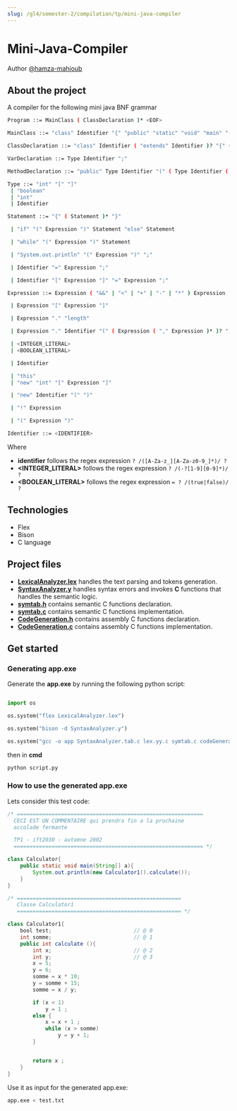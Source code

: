 ```yaml
---
slug: /gl4/semester-2/compilation/tp/mini-java-compiler
---
```


# Mini-Java-Compiler

Author [@hamza-mahjoub](https://github.com/hamza-mahjoub)

## About the project

A compiler for the following mini java BNF grammar

```bash
Program ::= MainClass ( ClassDeclaration )* <EOF>

MainClass ::= "class" Identifier "{" "public" "static" "void" "main" "(" "String" "[" "]" Identifier ")" "{" Statement "}" "}"

ClassDeclaration ::= "class" Identifier ( "extends" Identifier )? "{" ( VarDeclaration )* ( MethodDeclaration )*  "}"

VarDeclaration ::= Type Identifier ";"

MethodDeclaration ::= "public" Type Identifier "(" ( Type Identifier ( "," Type Identifier )* )? ")" "{" ( VarDeclaration )* ( Statement )* "return" Expression ";" "}"

Type ::= "int" "[" "]"
 | "boolean"
 | "int"
 | Identifier

Statement ::= "{" ( Statement )* "}"

 | "if" "(" Expression ")" Statement "else" Statement

 | "while" "(" Expression ")" Statement

 | "System.out.println" "(" Expression ")" ";"

 | Identifier "=" Expression ";"

 | Identifier "[" Expression "]" "=" Expression ";"

Expression ::= Expression ( "&&" | "<" | "+" | "-" | "*" ) Expression

 | Expression "[" Expression "]"

 | Expression "." "length"

 | Expression "." Identifier "(" ( Expression ( "," Expression )* )? ")"

 | <INTEGER_LITERAL>
 | <BOOLEAN_LITERAL>

 | Identifier

 | "this"
 | "new" "int" "[" Expression "]"

 | "new" Identifier "(" ")"

 | "!" Expression

 | "(" Expression ")"

Identifier ::= <IDENTIFIER>

```

Where

- **identifier** follows the regex expression `? /([A-Za-z_][A-Za-z0-9_]*)/ ?`
- **<INTEGER_LITERAL>** follows the regex expression `? /(-?[1-9][0-9]*)/ ?`
- **<BOOLEAN_LITERAL>** follows the regex expression `= ? /(true|false)/ ?`

## Technologies

- Flex
- Bison
- C language

## Project files

- [**LexicalAnalyzer.lex**](./files/LexicalAnalyzer.md) handles the text parsing and tokens generation.
- [**SyntaxAnalyzer.y**](./files/SyntaxAnalyzer.md) handles syntax errors and invokes **C** functions that handles the semantic logic.
- [**symtab.h**](./files/Symtab.md) contains semantic C functions declaration.
- [**symtab.c**](./files/Symtab-c.md) contains semantic C functions implementation.
- [**CodeGeneration.h**](files/CodeGenerator.md) contains assembly C functions declaration.
- [**CodeGeneration.c**](files/CodeGenerator-c.md) contains assembly C functions implementation.

## Get started

### Generating app.exe

Generate the **app.exe** by running the following python script:

```py

import os

os.system("flex LexicalAnalyzer.lex")

os.system("bison -d SyntaxAnalyzer.y")

os.system("gcc -o app SyntaxAnalyzer.tab.c lex.yy.c symtab.c codeGenerator.c")

```

then in **cmd**

```py
python script.py
```

### How to use the generated app.exe

Lets consider this test code:

```java
/* ===========================================================
  CECI EST UN COMMENTAIRE qui prendra fin a la prochaine
  accolade fermante

  TP1 - ift2030 - automne 2002
  ============================================================ */

class Calculator{
    public static void main(String[] a){
        System.out.println(new Calculator1().calculate());
    }
}

/* ====================================================
   Classe Calculator1
   ==================================================== */

class Calculator1{
    bool test;                          // @ 0
    int somme;                          // @ 1
    public int calculate (){
        int x;                          // @ 2
        int y;                          // @ 3
        x = 5;
        y = 6;
        somme = x * 10;
        y = somme + 15;
        somme = x / y;

        if (x < 1)
            y = 1 ;
        else {
            x = x + 1 ;
            while (x > somme)
                y = y + 1;
        }


        return x ;
    }
}
```

Use it as input for the generated app.exe:

```bash
app.exe < test.txt
```
